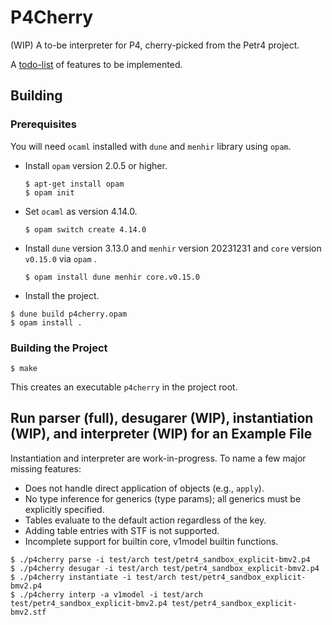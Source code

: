 # P4Cherry

(WIP) A to-be interpreter for P4, cherry-picked from the Petr4 project.

A [todo-list](https://docs.google.com/document/d/1qWz9xwa-DNAfd_Y1pCb6zkRcxO5536zCc4aw5ExA0W8/edit?usp=sharing) of features to be implemented.

## Building

### Prerequisites

You will need `ocaml` installed with `dune` and `menhir` library using `opam`.

* Install `opam` version 2.0.5 or higher.
  ```
  $ apt-get install opam
  $ opam init
  ```

* Set `ocaml` as version 4.14.0.
  ```
  $ opam switch create 4.14.0
  ```
  
* Install `dune` version 3.13.0 and `menhir` version 20231231 and `core` version `v0.15.0` via `opam` .
  ```
  $ opam install dune menhir core.v0.15.0
  ```

* Install the project.

```shell
$ dune build p4cherry.opam 
$ opam install .
```

### Building the Project

```shell
$ make
```

This creates an executable `p4cherry` in the project root.

## Run parser (full), desugarer (WIP), instantiation (WIP), and interpreter (WIP) for an Example File

Instantiation and interpreter are work-in-progress.
To name a few major missing features:
- Does not handle direct application of objects (e.g., `apply`).
- No type inference for generics (type params); all generics must be explicitly specified.
- Tables evaluate to the default action regardless of the key.
- Adding table entries with STF is not supported.
- Incomplete support for builtin core, v1model builtin functions.

```shell
$ ./p4cherry parse -i test/arch test/petr4_sandbox_explicit-bmv2.p4
$ ./p4cherry desugar -i test/arch test/petr4_sandbox_explicit-bmv2.p4
$ ./p4cherry instantiate -i test/arch test/petr4_sandbox_explicit-bmv2.p4
$ ./p4cherry interp -a v1model -i test/arch test/petr4_sandbox_explicit-bmv2.p4 test/petr4_sandbox_explicit-bmv2.stf
```

